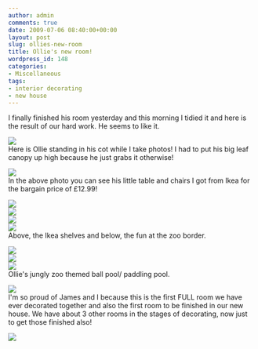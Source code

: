 ```yaml
---
author: admin
comments: true
date: 2009-07-06 08:40:00+00:00
layout: post
slug: ollies-new-room
title: Ollie's new room!
wordpress_id: 148
categories:
- Miscellaneous
tags:
- interior decorating
- new house
---
```


I finally finished his room yesterday and this morning I tidied it and here is the result of our hard work.  He seems to like it.  
  
[![](http://3.bp.blogspot.com/_C-ub7-hXVgE/SlG5fRdSekI/AAAAAAAAHpk/G9Z0qRHYFBI/s400/IMG_4532.JPG)](http://3.bp.blogspot.com/_C-ub7-hXVgE/SlG5fRdSekI/AAAAAAAAHpk/G9Z0qRHYFBI/s1600/IMG_4532.JPG)  
Here is Ollie standing in his cot while I take photos!  I had to put his big leaf canopy up high because he just grabs it otherwise!  
  
[![](http://4.bp.blogspot.com/_C-ub7-hXVgE/SlG5fMwEypI/AAAAAAAAHpc/lAtNseOQxQc/s400/IMG_4531.JPG)](http://4.bp.blogspot.com/_C-ub7-hXVgE/SlG5fMwEypI/AAAAAAAAHpc/lAtNseOQxQc/s1600/IMG_4531.JPG)  
In the above photo you can see his little table and chairs I got from Ikea for the bargain price of £12.99!  
  
[![](http://2.bp.blogspot.com/_C-ub7-hXVgE/SlG5e6u3JBI/AAAAAAAAHpU/p6r39f5neWw/s400/IMG_4530.JPG)](http://2.bp.blogspot.com/_C-ub7-hXVgE/SlG5e6u3JBI/AAAAAAAAHpU/p6r39f5neWw/s1600/IMG_4530.JPG)  
[![](http://1.bp.blogspot.com/_C-ub7-hXVgE/SlG5ec0AsBI/AAAAAAAAHpM/ZktzgDuS_FQ/s400/IMG_4528.JPG)](http://1.bp.blogspot.com/_C-ub7-hXVgE/SlG5ec0AsBI/AAAAAAAAHpM/ZktzgDuS_FQ/s1600/IMG_4528.JPG)  
[![](http://2.bp.blogspot.com/_C-ub7-hXVgE/SlG5d9S7FXI/AAAAAAAAHpE/FcLCYPBM_kA/s400/IMG_4527.JPG)](http://2.bp.blogspot.com/_C-ub7-hXVgE/SlG5d9S7FXI/AAAAAAAAHpE/FcLCYPBM_kA/s1600/IMG_4527.JPG)  
[![](http://4.bp.blogspot.com/_C-ub7-hXVgE/SlG6z46lU9I/AAAAAAAAHqM/ZVUD15cVJlQ/s400/IMG_4543.JPG)](http://4.bp.blogspot.com/_C-ub7-hXVgE/SlG6z46lU9I/AAAAAAAAHqM/ZVUD15cVJlQ/s1600/IMG_4543.JPG)  
Above, the Ikea shelves and below, the fun at the zoo border.  
  
[![](http://2.bp.blogspot.com/_C-ub7-hXVgE/SlG6zfYtoJI/AAAAAAAAHqE/5i5NycJqxtE/s400/IMG_4540.JPG)](http://2.bp.blogspot.com/_C-ub7-hXVgE/SlG6zfYtoJI/AAAAAAAAHqE/5i5NycJqxtE/s1600/IMG_4540.JPG)  
[![](http://3.bp.blogspot.com/_C-ub7-hXVgE/SlG6zFcbXWI/AAAAAAAAHp8/50ZZ4XnAp5o/s400/IMG_4535.JPG)](http://3.bp.blogspot.com/_C-ub7-hXVgE/SlG6zFcbXWI/AAAAAAAAHp8/50ZZ4XnAp5o/s1600/IMG_4535.JPG)  
[![](http://1.bp.blogspot.com/_C-ub7-hXVgE/SlG6y4aCrxI/AAAAAAAAHp0/eeqV7ffAdjw/s400/IMG_4534.JPG)](http://1.bp.blogspot.com/_C-ub7-hXVgE/SlG6y4aCrxI/AAAAAAAAHp0/eeqV7ffAdjw/s1600/IMG_4534.JPG)  
Ollie's jungly zoo themed ball pool/ paddling pool.  
  
[![](http://4.bp.blogspot.com/_C-ub7-hXVgE/SlG6ym9ywlI/AAAAAAAAHps/KGv1TM8yDh0/s400/IMG_4533.JPG)](http://4.bp.blogspot.com/_C-ub7-hXVgE/SlG6ym9ywlI/AAAAAAAAHps/KGv1TM8yDh0/s1600/IMG_4533.JPG)  
I'm so proud of James and I because this is the first FULL room we have ever decorated together and also the first room to be finished in our new house.  We have about 3 other rooms in the stages of decorating, now just to get those finished also!

![](https://blogger.googleusercontent.com/tracker/251139911615938991-6210868673447669686?l=www.outmumbered.com)

